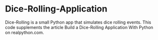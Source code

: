 # Dice-Rolling-Application

Dice-Rolling is a small Python app that simulates dice rolling events. This code supplements the article Build a Dice-Rolling Application With Python on realpython.com.
